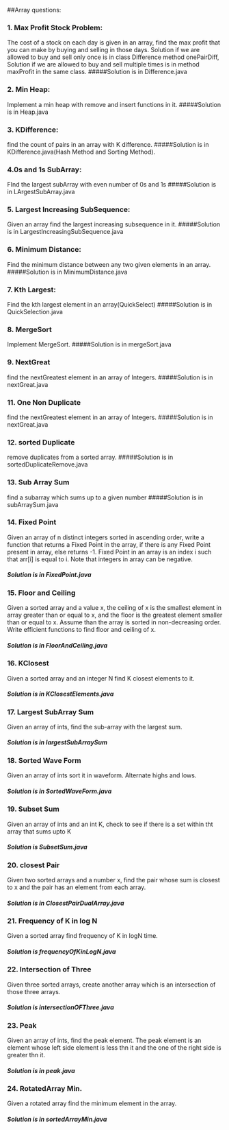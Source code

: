 ##Array questions:
### 1. Max Profit Stock Problem:
The cost of a stock on each day is given in an array, find the max profit that you can make by buying and selling in those days. Solution if we are allowed to buy and sell only once is in class Difference method
onePairDiff, Solution if we are allowed to buy and sell multiple times is in method maxProfit in the same class.
#####Solution is in Difference.java
### 2. Min Heap:
Implement a min heap with remove and insert functions in it. 
#####Solution is in Heap.java
### 3. KDifference:
find the count of pairs in an array with K difference.
#####Solution is in KDifference.java(Hash Method and Sorting Method).
### 4.0s and 1s SubArray:
FInd the largest subArray with even number of 0s and 1s
#####Solution is in LArgestSubArray.java
### 5. Largest Increasing SubSequence:
Given an array find the largest increasing subsequence in it.
#####Solution is in LargestIncreasingSubSequence.java
### 6. Minimum Distance:
Find the minimum distance between any two given elements in an array.
#####Solution is in MinimumDistance.java
### 7. Kth Largest:
Find the kth largest element in an array(QuickSelect)
#####Solution is in QuickSelection.java
### 8. MergeSort
Implement MergeSort.
#####Solution is in mergeSort.java
### 9. NextGreat
find the nextGreatest element in an array of Integers.
#####Solution is in nextGreat.java
### 11. One Non Duplicate
find the nextGreatest element in an array of Integers.
#####Solution is in nextGreat.java
### 12. sorted Duplicate
remove duplicates from a sorted array.
#####Solution is in sortedDuplicateRemove.java
### 13. Sub Array Sum
find a subarray which sums up to a given number
#####Solution is in subArraySum.java
### 14. Fixed Point
Given an array of n distinct integers sorted in ascending order, write a function that returns a Fixed Point in the array, if there is any Fixed Point present in array, else returns -1. Fixed Point in an array is an index i such that arr[i] is equal to i. Note that integers in array can be negative.
##### Solution is in FixedPoint.java
### 15. Floor and Ceiling
Given a sorted array and a value x, the ceiling of x is the smallest element in array greater than or equal to x, and the floor is the greatest element smaller than or equal to x. Assume than the array is sorted in non-decreasing order. Write efficient functions to find floor and ceiling of x.
##### Solution is in FloorAndCeiling.java
### 16. KClosest
Given a sorted array and an integer N find K closest elements to it.
##### Solution is in KClosestElements.java
### 17. Largest SubArray Sum
Given an array of ints, find the sub-array with the largest sum.
##### Solution is in largestSubArraySum
### 18. Sorted Wave Form
Given an array of ints sort it in waveform. Alternate highs and lows.
##### Solution is in SortedWaveForm.java
### 19. Subset Sum
Given an array of ints and an int K, check to see if there is a set within tht array that sums upto K
##### Solution is SubsetSum.java
### 20. closest Pair 
Given two sorted arrays and a number x, find the pair whose sum is closest to x and the pair has an element from each array.
##### Solution is in ClosestPairDualArray.java
### 21. Frequency of K in log N
Given a sorted array find frequency of K in logN time.
##### Solution is frequencyOfKinLogN.java
### 22. Intersection of Three
Given three sorted arrays, create another array which is an intersection of those three arrays.
##### Solution is intersectionOFThree.java
### 23.  Peak
Given an array of ints, find the peak element. The peak element is an element whose left side element is less thn it and the one of the right side is greater thn it.
##### Solution is in peak.java
### 24. RotatedArray Min.
Given a rotated array find the minimum element in the array.
##### Solution is in sortedArrayMin.java


